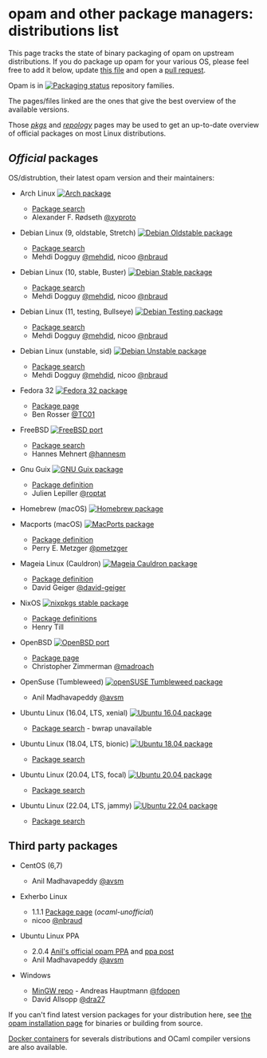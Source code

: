 # opam and other package managers: distributions list

This page tracks the state of binary packaging of opam on upstream
distributions. If you do package up opam for your various OS, please feel free
to add it below, update [this file](https://github.com/ocaml/opam/tree/master/doc/pages/Distribution.md)
and open a [pull request](https://github.com/ocaml/opam/compare).

Opam is in [![Packaging status](https://repology.org/badge/tiny-repos/opam.svg?header=)](https://repology.org/project/opam/versions) repository families.

The pages/files linked are the ones that give the best overview of the available
versions.

Those [_pkgs_](http://pkgs.org/search/opam) and
[_repology_]() pages may be used to
get an up-to-date overview of official packages on most Linux distributions.

## _Official_ packages

OS/distrubtion, their latest opam version and their maintainers:

* Arch Linux
 [![Arch package](https://repology.org/badge/version-for-repo/arch/opam.svg?header=)](https://www.archlinux.org/packages/?q=opam)
  * [Package search](https://www.archlinux.org/packages/community/x86_64/opam/)
  * Alexander F. Rødseth [@xyproto](https://github.com/xyproto)

* Debian Linux (9, oldstable, Stretch)
 [![Debian Oldstable package](https://repology.org/badge/version-for-repo/debian_oldstable/opam.svg?header=)](https://packages.debian.org/oldstable/source/opam)
  * [Package search](https://packages.debian.org/search?keywords=opam&searchon=names&suite=all&section=all)
  * Mehdi Dogguy [@mehdid](https://github.com/mehdid), nicoo [@nbraud](https://www.github.com/nbraud)

* Debian Linux (10, stable, Buster)
 [![Debian Stable package](https://repology.org/badge/version-for-repo/debian_stable/opam.svg?header=)](https://packages.debian.org/stable/source/opam)
  * [Package search](https://packages.debian.org/search?keywords=opam&searchon=names&suite=all&section=all)
  * Mehdi Dogguy [@mehdid](https://github.com/mehdid), nicoo [@nbraud](https://www.github.com/nbraud)

* Debian Linux (11, testing, Bullseye)
 [![Debian Testing package](https://repology.org/badge/version-for-repo/debian_testing/opam.svg?header=)](https://packages.debian.org/testing/source/opam)
  * [Package search](https://packages.debian.org/search?keywords=opam&searchon=names&suite=all&section=all)
  * Mehdi Dogguy [@mehdid](https://github.com/mehdid), nicoo [@nbraud](https://www.github.com/nbraud)

* Debian Linux (unstable, sid)
 [![Debian Unstable package](https://repology.org/badge/version-for-repo/debian_unstable/opam.svg?header=)](https://packages.debian.org/unstable/source/opam)
  * [Package search](https://packages.debian.org/search?keywords=opam&searchon=names&suite=all&section=all)
  * Mehdi Dogguy [@mehdid](https://github.com/mehdid), nicoo [@nbraud](https://www.github.com/nbraud)

* Fedora 32
 [![Fedora 32 package](https://repology.org/badge/version-for-repo/fedora_32/opam.svg?header=)](https://src.fedoraproject.org/rpms/opam)
  * [Package page](https://apps.fedoraproject.org/packages/opam)
  * Ben Rosser [@TC01](https://www.github.com/TC01)

* FreeBSD
 [![FreeBSD port](https://repology.org/badge/version-for-repo/freebsd/opam.svg?header=)](https://www.freshports.org/devel/ocaml-opam)
  * [Package search](http://www.freebsd.org/cgi/ports.cgi?query=opam&stype=all)
  * Hannes Mehnert [@hannesm](https://www.github.com/hannesm)

* Gnu Guix
 [![GNU Guix package](https://repology.org/badge/version-for-repo/gnuguix/opam.svg?header=)](https://guix.gnu.org/packages/opam-2.0.6/)
  * [Package definition](https://git.savannah.gnu.org/cgit/guix.git/tree/gnu/packages/ocaml.scm#n428)
  * Julien Lepiller [@roptat](https://github.com/roptat)

* Homebrew (macOS)
 [![Homebrew package](https://repology.org/badge/version-for-repo/homebrew/opam.svg?header=)](https://formulae.brew.sh/formula/opam)

* Macports (macOS)
 [![MacPorts package](https://repology.org/badge/version-for-repo/macports/opam.svg?header=)](https://ports.macports.org/port/opam/summary)
  * [Package definition](https://github.com/macports/macports-ports/blob/master/sysutils/opam/Portfile)
  * Perry E. Metzger [@pmetzger](https://www.github.com/pmetzger)

* Mageia Linux (Cauldron)
 [![Mageia Cauldron package](https://repology.org/badge/version-for-repo/mageia_cauldron/opam.svg?header=)](https://madb.mageia.org/package/show/source/1/application/0/release/cauldron/name/opam)
  * [Package definition](http://svnweb.mageia.org/packages/cauldron/opam/current/SPECS/opam.spec?view=markup)
  * David Geiger [@david-geiger](https://www.github.com/david-geiger)

* NixOS
 [![nixpkgs stable package](https://repology.org/badge/version-for-repo/nix_stable/opam.svg?header=)](https://github.com/NixOS/nixpkgs/blob/release-20.03/pkgs/development/tools/ocaml/opam/default.nix#L114)
  * [Package definitions](https://github.com/NixOS/nixpkgs/tree/master/pkgs/development/tools/ocaml/opam)
  * Henry Till

* OpenBSD
 [![OpenBSD port](https://repology.org/badge/version-for-repo/openbsd/opam.svg?header=)](http://openports.se/sysutils/opam)
  * [Package page](http://ports.su/sysutils/opam,-main)
  * Christopher Zimmerman [@madroach](https://github.com/madroach)

* OpenSuse (Tumbleweed)
 [![openSUSE Tumbleweed package](https://repology.org/badge/version-for-repo/opensuse_tumbleweed/opam.svg?header=)](https://build.opensuse.org/package/show/openSUSE:Factory/opam)
  * Anil Madhavapeddy [@avsm](https://www.github.com/avsm)

* Ubuntu Linux (16.04, LTS, xenial)
 [![Ubuntu 16.04 package](https://repology.org/badge/version-for-repo/ubuntu_16_04/opam.svg?header=)](https://packages.ubuntu.com/source/xenial/opam)
  * [Package search](http://packages.ubuntu.com/search?keywords=opam&searchon=names&suite=all&section=all) - bwrap unavailable

* Ubuntu Linux (18.04, LTS, bionic)
 [![Ubuntu 18.04 package](https://repology.org/badge/version-for-repo/ubuntu_18_04/opam.svg?header=)](https://packages.ubuntu.com/source/bionic/opam)
  * [Package search](http://packages.ubuntu.com/search?keywords=opam&searchon=names&suite=all&section=all)

* Ubuntu Linux (20.04, LTS, focal)
 [![Ubuntu 20.04 package](https://repology.org/badge/version-for-repo/ubuntu_20_04/opam.svg?header=)](https://packages.ubuntu.com/focal/opam)
  * [Package search](https://packages.ubuntu.com/search?keywords=opam&searchon=names&suite=focal&section=all)

* Ubuntu Linux (22.04, LTS, jammy)
 [![Ubuntu 22.04 package](https://repology.org/badge/version-for-repo/ubuntu_22_04/opam.svg?header=)](https://packages.ubuntu.com/jammy/opam)
  * [Package search](https://packages.ubuntu.com/search?keywords=opam&searchon=names&suite=jammy&section=all)

## Third party packages


* CentOS (6,7)
  * Anil Madhavapeddy [@avsm](https://www.github.com/avsm)

* Exherbo Linux
  * 1.1.1 [Package page](http://git.exherbo.org/summer/packages/dev-ocaml/opam/index.html) (_ocaml-unofficial_)
  * nicoo [@nbraud](https://www.github.com/nbraud)

* Ubuntu Linux PPA
  * 2.0.4 [Anil's official opam PPA](https://launchpad.net/~avsm) and [ppa post](https://discuss.ocaml.org/t/opam-2-0-experimental-ppas/2446)
  * Anil Madhavapeddy [@avsm](https://www.github.com/avsm)

* Windows
  * [MinGW repo](https://github.com/fdopen/opam-repository-mingw) - Andreas Hauptmann [@fdopen](https://www.github.com/fdopen)
  * David Allsopp [@dra27](https://www.github.com/dra27)

If you can't find latest version packages for your distribution here, see [the
opam installation page](Install.html) for binaries or building from source.

[Docker containers](http://hub.docker.com/r/ocaml/opam) for severals
distributions and OCaml compiler versions are also available.
